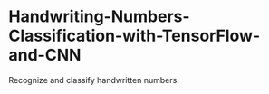 # Handwriting-Numbers-Classification-with-TensorFlow-and-CNN
Recognize and classify handwritten numbers.
